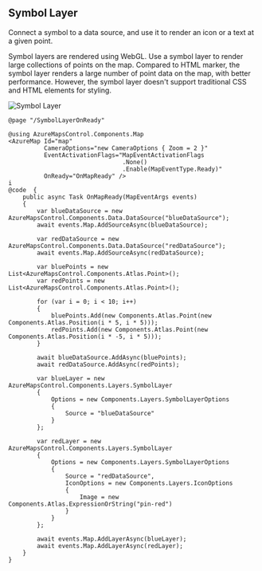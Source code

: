 ## Symbol Layer

Connect a symbol to a data source, and use it to render an icon or a text at a given point.

Symbol layers are rendered using WebGL. Use a symbol layer to render large collections of points on the map. Compared to HTML marker, the symbol layer renders a large number of point data on the map, with better performance. However, the symbol layer doesn't support traditional CSS and HTML elements for styling.

![Symbol Layer](../../assets/symbollayer.png)

```
@page "/SymbolLayerOnReady"

@using AzureMapsControl.Components.Map
<AzureMap Id="map"
          CameraOptions="new CameraOptions { Zoom = 2 }"
          EventActivationFlags="MapEventActivationFlags
                                .None()
                                .Enable(MapEventType.Ready)"
          OnReady="OnMapReady" />
i
@code  {
    public async Task OnMapReady(MapEventArgs events)
    {
        var blueDataSource = new AzureMapsControl.Components.Data.DataSource("blueDataSource");
        await events.Map.AddSourceAsync(blueDataSource);

        var redDataSource = new AzureMapsControl.Components.Data.DataSource("redDataSource");
        await events.Map.AddSourceAsync(redDataSource);

        var bluePoints = new List<AzureMapsControl.Components.Atlas.Point>();
        var redPoints = new List<AzureMapsControl.Components.Atlas.Point>();

        for (var i = 0; i < 10; i++)
        {
            bluePoints.Add(new Components.Atlas.Point(new Components.Atlas.Position(i * 5, i * 5)));
            redPoints.Add(new Components.Atlas.Point(new Components.Atlas.Position(i * -5, i * 5)));
        }

        await blueDataSource.AddAsync(bluePoints);
        await redDataSource.AddAsync(redPoints);

        var blueLayer = new AzureMapsControl.Components.Layers.SymbolLayer
        {
            Options = new Components.Layers.SymbolLayerOptions
            {
                Source = "blueDataSource"
            }
        };

        var redLayer = new AzureMapsControl.Components.Layers.SymbolLayer
        {
            Options = new Components.Layers.SymbolLayerOptions
            {
                Source = "redDataSource",
                IconOptions = new Components.Layers.IconOptions
                {
                    Image = new Components.Atlas.ExpressionOrString("pin-red")
                }
            }
        };

        await events.Map.AddLayerAsync(blueLayer);
        await events.Map.AddLayerAsync(redLayer);
    }
}
```